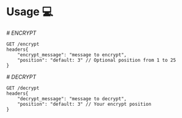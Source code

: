 # Usage 💻

_# ENCRYPT_

```
GET /encrypt
headers{
    "encrypt_message": "message to encrypt",
    "position": "default: 3" // Optional position from 1 to 25
}
```

_# DECRYPT_

```
GET /decrypt
headers{
    "decrypt_message": "message to decrypt",
    "position": "default: 3" // Your encrypt position
}
```